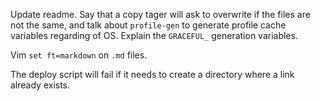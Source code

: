 Update readme. Say that a copy tager will ask to overwrite if the files
are not the same, and talk about `profile-gen` to generate profile cache
variables regarding of OS. Explain the `GRACEFUL_` generation variables.

Vim `set ft=markdown` on `.md` files.

The deploy script will fail if it needs to create a directory where a link
already exists.
